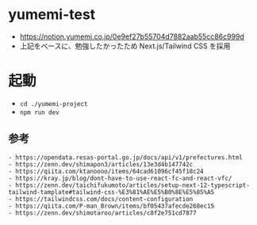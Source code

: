 # yumemi-test

- https://notion.yumemi.co.jp/0e9ef27b55704d7882aab55cc86c999d
- 上記をベースに、勉強したかったため Next.js/Tailwind CSS を採用

# 起動

- `cd ./yumemi-project`
- `npm run dev`

## 参考

    - https://opendata.resas-portal.go.jp/docs/api/v1/prefectures.html
    - https://zenn.dev/shimapon3/articles/13e3d4b147742c
    - https://qiita.com/ktanoooo/items/64cad61096cf45f18c24
    - https://kray.jp/blog/dont-have-to-use-react-fc-and-react-vfc/
    - https://zenn.dev/taichifukumoto/articles/setup-next-12-typescript-tailwind-tamplate#tailwind-css-%E3%81%AE%E5%B0%8E%E5%85%A5
    - https://tailwindcss.com/docs/content-configuration
    - https://qiita.com/P-man_Brown/items/bf05437afecde268ec15
    - https://zenn.dev/shimotaroo/articles/c8f2e751cd7877

